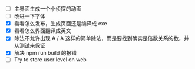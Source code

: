 - [ ] 主界面生成一个小侦探的动画
- [ ] 改进一下字体
- [x] 看看怎么发布，生成页面还是编译成 exe
- [x] 看看怎么界面翻译成英文
- [x] 除法不允许出现 A / A 这样的简单除法，而是要找到确实是倍数关系的数，并从测试来保证
- [x] 解决 npm run build 的报错
- [ ] Try to store user level on web